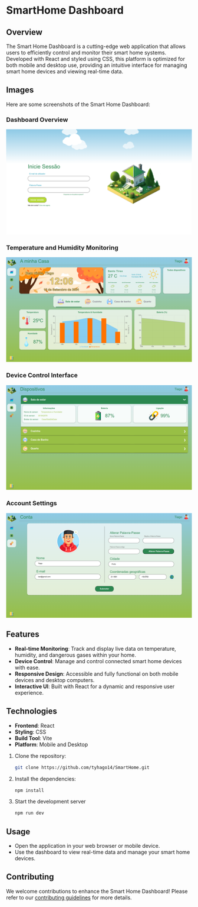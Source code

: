 # SmartHome Dashboard

## Overview

The Smart Home Dashboard is a cutting-edge web application that allows users to efficiently control and monitor their smart home systems. Developed with React and styled using CSS, this platform is optimized for both mobile and desktop use, providing an intuitive interface for managing smart home devices and viewing real-time data.

## Images

Here are some screenshots of the Smart Home Dashboard:

### Dashboard Overview

![Welcome Page](preview/welcome.png)

### Temperature and Humidity Monitoring

![Home Page](preview/home.png)

### Device Control Interface

![Device Control](preview/devices.png)

### Account Settings

![Account Settings](preview/account.png)

## Features

-   **Real-time Monitoring**: Track and display live data on temperature, humidity, and dangerous gases within your home.
-   **Device Control**: Manage and control connected smart home devices with ease.
-   **Responsive Design**: Accessible and fully functional on both mobile devices and desktop computers.
-   **Interactive UI**: Built with React for a dynamic and responsive user experience.

## Technologies

-   **Frontend**: React
-   **Styling**: CSS
-   **Build Tool**: Vite
-   **Platform**: Mobile and Desktop

1. Clone the repository:

    ```bash
    git clone https://github.com/tyhago14/SmartHome.git

    ```

2. Install the dependencies:

    ```bash
    npm install

    ```

3. Start the development server
    ```bash
    npm run dev
    ```

## Usage

-   Open the application in your web browser or mobile device.
-   Use the dashboard to view real-time data and manage your smart home devices.

## Contributing

We welcome contributions to enhance the Smart Home Dashboard! Please refer to our [contributing guidelines](CONTRIBUTING.md) for more details.
